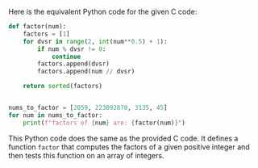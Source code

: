 Here is the equivalent Python code for the given C code:

```python
def factor(num):
    factors = [1]
    for dvsr in range(2, int(num**0.5) + 1):
        if num % dvsr != 0:
            continue
        factors.append(dvsr)
        factors.append(num // dvsr)

    return sorted(factors)


nums_to_factor = [2059, 223092870, 3135, 45]
for num in nums_to_factor:
    print(f"factors of {num} are: {factor(num)}")
```

This Python code does the same as the provided C code. It defines a function `factor` that computes the factors of a given positive integer and then tests this function on an array of integers.
